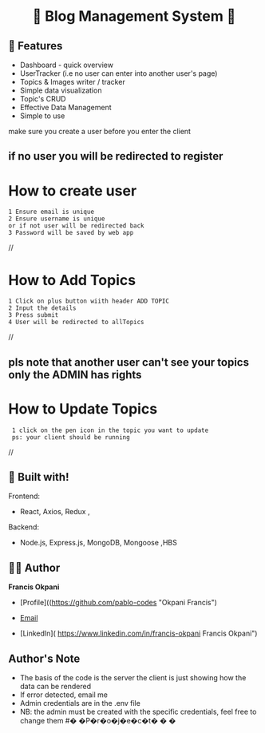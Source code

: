 <h1 align="center">🌟 Blog Management System 🌟</h1>
<p align="center"><Fullstack App built with the MERN stack. It is a fully featured  Blog Management System dashboard with user login and admin login,  topics  & images display . It is created with simplicity and ease of access in mind.></p>

## 🚀 Features

- Dashboard - quick overview
- UserTracker (i.e no user can enter into another user's page)
- Topics & Images writer / tracker
- Simple data visualization
- Topic's CRUD
- Effective Data Management
- Simple to use

 make sure you create a user before you enter the client

## if no user you will be redirected to register

# How to create user

    1 Ensure email is unique
    2 Ensure username is unique
    or if not user will be redirected back
    3 Password will be saved by web app

//

# How to Add Topics

    1 Click on plus button wiith header ADD TOPIC
    2 Input the details
    3 Press submit
    4 User will be redirected to allTopics

//

## pls note that another user can't see your topics only the ADMIN has rights

# How to Update Topics

     1 click on the pen icon in the topic you want to update
     ps: your client should be running

//

## 👷 Built with!

Frontend:

- React, Axios, Redux ,

Backend:

- Node.js, Express.js, MongoDB, Mongoose ,HBS

## 🧑🏻 Author

**Francis Okpani**

- [Profile]((https://github.com/pablo-codes "Okpani Francis")

- [Email](mailto:francisokpani570@gmail.com?subject=Hi%20from%20<repo-email> "Hi!")

- [LinkedIn]( https://www.linkedin.com/in/francis-okpani Francis Okpani")

## Author's Note

- The basis of the code is the server the client is just showing how the data can be rendered
- If error detected, email me
- Admin credentials are in the .env file
- NB: the admin must be created with the specific credentials, feel free to change them
#� �P�r�o�j�e�c�t�
�
�
